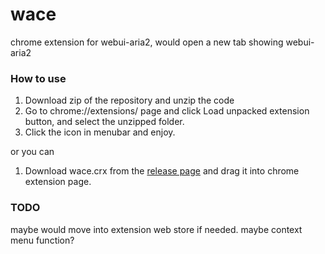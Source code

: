 # wace
chrome extension for webui-aria2, would open a new tab showing webui-aria2

### How to use

1. Download zip of the repository and unzip the code
2. Go to chrome://extensions/ page and click Load unpacked extension button, and select the unzipped folder.
3. Click the icon in menubar and enjoy.

or you can

1. Download wace.crx from the [release page](/releases) and drag it into chrome extension page.

### TODO

maybe would move into extension web store if needed.
maybe context menu function?
